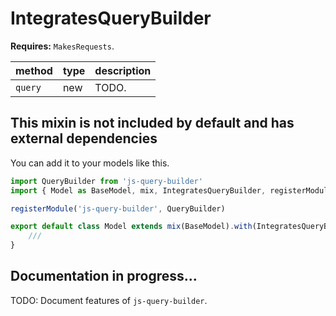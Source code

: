 # IntegratesQueryBuilder

**Requires:** `MakesRequests`.

| method | type | description |
| - | - | - |
| `query` | new | TODO. |

## This mixin is not included by default and has external dependencies

You can add it to your models like this.

```js
import QueryBuilder from 'js-query-builder'
import { Model as BaseModel, mix, IntegratesQueryBuilder, registerModule } from 'javel'

registerModule('js-query-builder', QueryBuilder)

export default class Model extends mix(BaseModel).with(IntegratesQueryBuilder) {
    ///
}
```

## Documentation in progress...

TODO: Document features of `js-query-builder`.